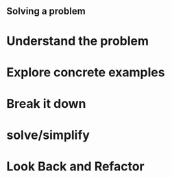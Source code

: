 ## Solving a problem
# Understand the problem
# Explore concrete examples
# Break it down
# solve/simplify
# Look Back and Refactor